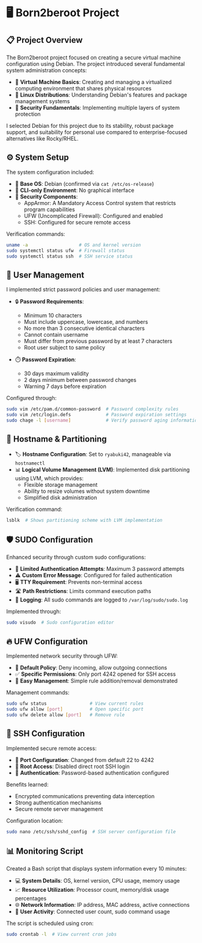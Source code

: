 # 🖥️ Born2beroot Project

## 📋 Project Overview

The Born2beroot project focused on creating a secure virtual machine configuration using Debian. The project introduced several fundamental system administration concepts:

- 🔹 **Virtual Machine Basics**: Creating and managing a virtualized computing environment that shares physical resources
- 🔹 **Linux Distributions**: Understanding Debian's features and package management systems
- 🔹 **Security Fundamentals**: Implementing multiple layers of system protection

I selected Debian for this project due to its stability, robust package support, and suitability for personal use compared to enterprise-focused alternatives like Rocky/RHEL.

## ⚙️ System Setup

The system configuration included:

- 🔸 **Base OS**: Debian (confirmed via `cat /etc/os-release`)
- 🔸 **CLI-only Environment**: No graphical interface
- 🔸 **Security Components**:
  - AppArmor: A Mandatory Access Control system that restricts program capabilities
  - UFW (Uncomplicated Firewall): Configured and enabled
  - SSH: Configured for secure remote access
  
Verification commands:
```bash
uname -a                   # OS and kernel version
sudo systemctl status ufw  # Firewall status
sudo systemctl status ssh  # SSH service status
```

## 👤 User Management

I implemented strict password policies and user management:

- 🔒 **Password Requirements**:
  - Minimum 10 characters
  - Must include uppercase, lowercase, and numbers
  - No more than 3 consecutive identical characters
  - Cannot contain username
  - Must differ from previous password by at least 7 characters
  - Root user subject to same policy

- ⏱️ **Password Expiration**:
  - 30 days maximum validity
  - 2 days minimum between password changes
  - Warning 7 days before expiration

Configured through:
```bash
sudo vim /etc/pam.d/common-password  # Password complexity rules
sudo vim /etc/login.defs             # Password expiration settings
sudo chage -l [username]             # Verify password aging information
```

## 💾 Hostname & Partitioning

- 🏷️ **Hostname Configuration**: Set to `ryabuki42`, manageable via `hostnamectl`
- 📊 **Logical Volume Management (LVM)**: Implemented disk partitioning using LVM, which provides:
  - Flexible storage management
  - Ability to resize volumes without system downtime
  - Simplified disk administration

Verification command:
```bash
lsblk  # Shows partitioning scheme with LVM implementation
```

## 🛡️ SUDO Configuration

Enhanced security through custom sudo configurations:

- 🔑 **Limited Authentication Attempts**: Maximum 3 password attempts
- ⚠️ **Custom Error Message**: Configured for failed authentication
- 🖥️ **TTY Requirement**: Prevents non-terminal access
- 🛣️ **Path Restrictions**: Limits command execution paths
- 📝 **Logging**: All sudo commands are logged to `/var/log/sudo/sudo.log`

Implemented through:
```bash
sudo visudo  # Sudo configuration editor
```

## 🔥 UFW Configuration

Implemented network security through UFW:

- 🚫 **Default Policy**: Deny incoming, allow outgoing connections
- ✅ **Specific Permissions**: Only port 4242 opened for SSH access
- 🔄 **Easy Management**: Simple rule addition/removal demonstrated

Management commands:
```bash
sudo ufw status                # View current rules
sudo ufw allow [port]          # Open specific port
sudo ufw delete allow [port]   # Remove rule
```

## 🔐 SSH Configuration

Implemented secure remote access:

- 🔢 **Port Configuration**: Changed from default 22 to 4242
- 👑 **Root Access**: Disabled direct root SSH login
- 🔏 **Authentication**: Password-based authentication configured

Benefits learned:
- Encrypted communications preventing data interception
- Strong authentication mechanisms
- Secure remote server management

Configuration location:
```bash
sudo nano /etc/ssh/sshd_config  # SSH server configuration file
```

## 📊 Monitoring Script

Created a Bash script that displays system information every 10 minutes:

- 💻 **System Details**: OS, kernel version, CPU usage, memory usage
- 📈 **Resource Utilization**: Processor count, memory/disk usage percentages  
- 🌐 **Network Information**: IP address, MAC address, active connections
- 👥 **User Activity**: Connected user count, sudo command usage

The script is scheduled using cron:
```bash
sudo crontab -l  # View current cron jobs
```

